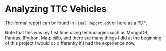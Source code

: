 # Analyzing TTC Vehicles

The formal report can be found in `Final Report.odt` or [here as a PDF](https://ericye16.com/ttcreport.pdf).

Note that this was my first time using technologies such as MongoDB, Pandas, IPython, Matplotlib, and there are many things I did at the beginning of this project I would do differently if I had the experience now.
